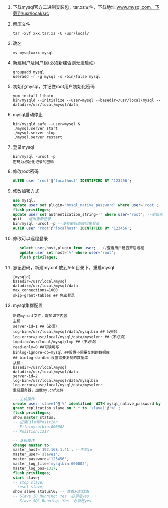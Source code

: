 1. 下载mysql官方二进制安装包，tar.xz文件，下载地址:www.mysql.com，下载到/usr/local/src

2. 解压文件

   ```shell
   tar -xvf xxx.tar.xz -C /usr/local/
   ```

3. 改名

   ```shell
   mv mysqlxxxx mysql
   ```

4. 新建用户及用户组(必须新建否则无法启动)

   ```shell
   groupadd mysql
   useradd -r -g mysql -s /bin/false mysql
   ```

5. 初始化mysql，并记住root用户初始化密码

   ```shell
   yum install libaio
   bin/mysqld --initialize --user=mysql --basedir=/usr/local/mysql --datadir=/usr/local/mysql/data
   ```

6. mysql启动停止

   ```shell
   bin/mysqld_safe --user=mysql &
   ./mysql.server start
   ./mysql.server stop
   ./mysql.server restart
   ```

7. 登录mysql

   ```shell
   bin/mysql -uroot -p
   密码为初始化记录的密码
   ```

8. 修改root密码

   ```sql
   ALTER user 'root'@'localhost' IDENTIFIED BY '123456';
   ```

9. 修改加密方式

   ```sql
   use mysql;
   update user set plugin='mysql_native_password' where user='root';
   flush privileges;
   update user set authentication_string='' where user='root'; --更新密码为空
   quit --退出重新登录
   bin/mysql -uroot -p --没有密码直接回车登录
   ALTER user 'root'@'localhost' IDENTIFIED BY '123456';
   ```

10. 修改可以远程登录

    ```sql
       select user,host,plugin from user;   //查看用户是否开启远程
       update user set host='%' where user='root';
       flush privileges;
    ```

11. 忘记密码，新建my.cnf 放到/etc目录下。重启mysql

    ```shell
    [mysqld]
    basedir=/usr/local/mysql
    datadir=/usr/local/mysql/data
    max_connections=1000
    skip-grant-tables ## 免密登录
    ```

12. mysql集群配置

    ```shell
    新建my.cnf文件，增加如下内容
    主机：
    server-id=1 ##（必须）
    log-bin=/usr/local/mysql/data/mysqlbin ##（必须）
    log-error=/usr/local/mysql/data/mysqlerr ##（不必须）
    tmpdir=/usr/local/mysql/tmp ##（不必须）
    read-only=0 ##可读可写
    binlog-ignore-db=mysql ##设置不需要复制的数据库
    ## binlog-do-db= 设置需要复制的数据库
    从机：
    basedir=/usr/local/mysql
    datadir=/usr/local/mysql/data
    server-id=2
    log-bin=/usr/local/mysql/data/mysqlbin
    log-error=/usr/local/mysql/data/mysqlerr
    重启服务器，加载my.cnf文件
    ```

    ```sql
    -- 主机操作
    create user 'slave1'@'%' identified  WITH mysql_native_password by '123456';
    grant replication slave on *.* to 'slave1'@'%' ;
    flush privileges;
    show master status;
    -- 记录File和Position
    -- File:mysqlbin.000002
    -- Position:1317
    ```

    ```sql
    -- 从机操作
    change master to
    master_host='192.168.1.41', --主机ip
    master_user='slave1',
    master_password='123456',
    master_log_file='mysqlbin.000002',
    master_log_pos=1317;
    flush privileges;
    start slave;
    -- stop slave;
    --reset slave;
    show slave status\G; -- 查看从机状态
    -- Slave_IO_Running: Yes  必须是yes
    -- Slave_SQL_Running: Yes  必须是yes                           
    ```
